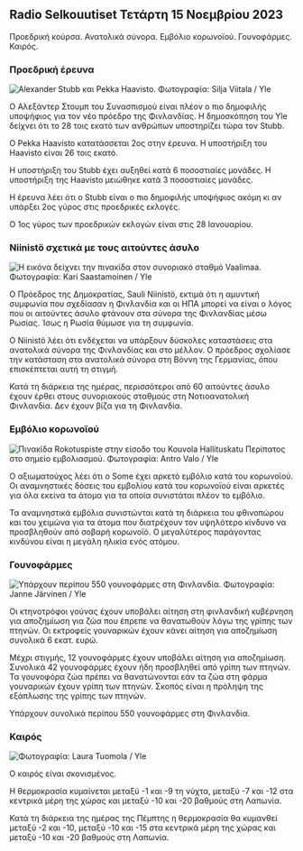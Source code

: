 ## Radio Selkouutiset Τετάρτη 15 Νοεμβρίου 2023

Προεδρική κούρσα. Ανατολικά σύνορα. Εμβόλιο κορωνοϊού. Γουνοφάρμες. Καιρός.

### Προεδρική έρευνα

![Alexander Stubb και Pekka Haavisto. Φωτογραφία: Silja Viitala / Yle](https://images.cdn.yle.fi/image/upload/c_crop,h_3188,w_5668,x_0,y_327/ar_1.7777777777777777,c_fill,g_faces,h_pr_1205,h_120.q_auto:eco/f_auto/fl_lossy/v1698912813/39-11947566543595173663)

Ο Αλεξάντερ Στουμπ του Συνασπισμού είναι πλέον ο πιο δημοφιλής υποψήφιος για τον νέο πρόεδρο της Φινλανδίας. Η δημοσκόπηση του Yle δείχνει ότι το 28 τοις εκατό των ανθρώπων υποστηρίζει τώρα τον Stubb.

Ο Pekka Haavisto κατατάσσεται 2ος στην έρευνα. Η υποστήριξη του Haavisto είναι 26 τοις εκατό.

Η υποστήριξη του Stubb έχει αυξηθεί κατά 6 ποσοστιαίες μονάδες. Η υποστήριξη της Haavisto μειώθηκε κατά 3 ποσοστιαίες μονάδες.

Η έρευνα λέει ότι ο Stubb είναι ο πιο δημοφιλής υποψήφιος ακόμη κι αν υπάρξει 2ος γύρος στις προεδρικές εκλογές.

Ο 1ος γύρος των προεδρικών εκλογών είναι στις 28 Ιανουαρίου.

### Niinistö σχετικά με τους αιτούντες άσυλο

![Η εικόνα δείχνει την πινακίδα στον συνοριακό σταθμό Vaalimaa. Φωτογραφία: Kari Saastamoinen / Yle](https://images.cdn.yle.fi/image/upload/c_crop,h_2908,w_5178,x_0,y_0/ar_1.777777777777777,c_fill,g_50,h_1.q_auto:eco/f_auto/fl_lossy/v1699908638/39-120003165528559efc2b)

Ο Πρόεδρος της Δημοκρατίας, Sauli Niinistö, εκτιμά ότι η αμυντική συμφωνία που σχεδίασαν η Φινλανδία και οι ΗΠΑ μπορεί να είναι ο λόγος που οι αιτούντες άσυλο φτάνουν στα σύνορα της Φινλανδίας μέσω Ρωσίας. Ίσως η Ρωσία θύμωσε για τη συμφωνία.

Ο Niinistö λέει ότι ενδέχεται να υπάρξουν δύσκολες καταστάσεις στα ανατολικά σύνορα της Φινλανδίας και στο μέλλον. Ο πρόεδρος σχολίασε την κατάσταση στα ανατολικά σύνορα στη Βόννη της Γερμανίας, όπου επισκέπτεται αυτή τη στιγμή.

Κατά τη διάρκεια της ημέρας, περισσότεροι από 60 αιτούντες άσυλο έχουν έρθει στους συνοριακούς σταθμούς στη Νοτιοανατολική Φινλανδία. Δεν έχουν βίζα για τη Φινλανδία.

### Εμβόλιο κορωνοϊού

![Πινακίδα Rokotuspiste στην είσοδο του Kouvola Hallituskatu Περίπατος στο σημείο εμβολιασμού. Φωτογραφία: Antro Valo / Yle](https://images.cdn.yle.fi/image/upload/c_crop,h_3247,w_5773,x_0,y_601/ar_1.7777777777777777,c_fill,g_faces,h_1205,h_1100q_auto:eco/f_auto/fl_lossy/v1699867130/39-11997076551e51acfff3)

Ο αξιωματούχος λέει ότι ο Some έχει αρκετό εμβόλιο κατά του κορωνοϊού. Οι αναμνηστικές δόσεις του εμβολίου κατά του κορωνοϊού είναι αρκετές για όλα εκείνα τα άτομα για τα οποία συνιστάται πλέον το εμβόλιο.

Τα αναμνηστικά εμβόλια συνιστώνται κατά τη διάρκεια του φθινοπώρου και του χειμώνα για τα άτομα που διατρέχουν τον υψηλότερο κίνδυνο να προσβληθούν από σοβαρή κορωνοϊό. Ο μεγαλύτερος παράγοντας κινδύνου είναι η μεγάλη ηλικία ενός ατόμου.

### Γουνοφάρμες

![Υπάρχουν περίπου 550 γουνοφάρμες στη Φινλανδία. Φωτογραφία: Janne Järvinen / Yle](https://images.cdn.yle.fi/image/upload/c_crop,h_4597,w_8174,x_18,y_0/ar_1.7777777777777777,c_fill,g_50,h_100,h_17,00,00,00,000,000,000,000,000,h_100,h_18.q_auto:eco/f_auto/fl_lossy/v1696520468/39-1181997651ed401620a0)

Οι κτηνοτρόφοι γούνας έχουν υποβάλει αίτηση στη φινλανδική κυβέρνηση για αποζημίωση για ζώα που έπρεπε να θανατωθούν λόγω της γρίπης των πτηνών. Οι εκτροφείς γουναρικών έχουν κάνει αίτηση για αποζημίωση συνολικά 6 εκατ. ευρώ.

Μέχρι στιγμής, 12 γουνοφάρμες έχουν υποβάλει αίτηση για αποζημίωση. Συνολικά 42 γουνοφάρμες έχουν ήδη προσβληθεί από γρίπη των πτηνών. Τα γουνοφόρα ζώα πρέπει να θανατώνονται εάν τα ζώα στη φάρμα γουναρικών έχουν γρίπη των πτηνών. Σκοπός είναι η πρόληψη της εξάπλωσης της γρίπης των πτηνών.

Υπάρχουν συνολικά περίπου 550 γουνοφάρμες στη Φινλανδία.

### Καιρός

![ Φωτογραφία: Laura Tuomola / Yle](https://images.cdn.yle.fi/image/upload/c_crop,h_1080,w_1919,x_0,y_0/ar_1.777777777777777,c_fill,g_50,h_107.0/q_auto:eco/f_auto/fl_lossy/v1700050702/39-12009776554b6f9117dc)

Ο καιρός είναι σκονισμένος.

Η θερμοκρασία κυμαίνεται μεταξύ -1 και -9 τη νύχτα, μεταξύ -7 και -12 στα κεντρικά μέρη της χώρας και μεταξύ -10 και -20 βαθμούς στη Λαπωνία.

Κατά τη διάρκεια της ημέρας της Πέμπτης η θερμοκρασία θα κυμανθεί μεταξύ -2 και -10, μεταξύ -10 και -15 στα κεντρικά μέρη της χώρας και μεταξύ -10 και -20 βαθμούς στη Λαπωνία.